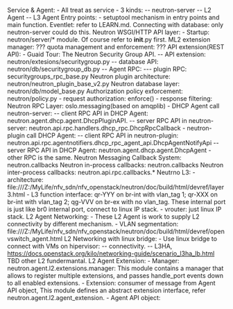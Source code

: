Service & Agent:
    - All treat as service
    - 3 kinds:
        -- neutron-server
        -- L2 Agent
        -- L3 Agent
Entry points:
    - setuptool mechanism in entry points and main function.
Eventlet: refer to LEARN.md.
Connecting with database: only neutron-server could do this.
Neutron WSGI/HTTP API layer:
    - Startup: neutron/server/* module. Of course refer to __init__.py first.
ML2 extension manager: ???
quota management and enforcement: ???
API extension(REST API):
    - Guaid Tour: The Neutron Security Group API.
        -- API extension: neutron/extesions/securitygroup.py
        -- database API: neutron/db/securitygroup_db.py
        -- Agent RPC:
            --- plugin RPC: securitygroups_rpc_base.py
Neutron plugin architecture: neutron/neutron_plugin_base_v2.py
Neutron database layer: neutron/db/model_base.py
Authorization policy exforcement: neutron/policy.py
    - request authorization: enforce()
    - response filtering:
Neutron RPC Layer: oslo.messaging(based on amqplib)
    - DHCP Agent call neutron-server:
        -- client RPC API in DHCP Agent: neutron.agent.dhcp.agent.DhcpPluginAPI.
        -- server RPC API in neutron-server: neutron.api.rpc.handlers.dhcp_rpc.DhcpRpcCallback
    - neutron-plugin call DHCP Agent:
        -- client RPC API in neutron-plugin: neutron.api.rpc.agentnotifiers.dhcp_rpc_agent_api.DhcpAgentNotifyApi
        -- server RPC API in DHCP Agent: neutron.agent.dhcp.agent.DhcpAgent
    - other RPC is the same.
Neutron Messaging Callback System: neutron.callbacks
Neutron in-process callbacks: neutron.callbacks
Neutron inter-process callbacks: neutron.api.rpc.callbacks.*
Neutrno L3:
    - architecture: file:///Z:/MyLife/nfv_sdn/nfv_openstack/neutron/doc/build/html/devref/layer3.html
    - L3 function interface: qr-YYY on br-int with vlan_tag 1; qr-XXX on br-int with vlan_tag 2; qg-VVV on br-ex with no vlan_tag. These internal port is just like br0 internal port, connect to linux IP stack.
    - vrouter: just linux IP stack.
L2 Agent Networking:
    - These L2 Agent is work to supply L2 connectivity by different mechanism.
    - VLAN segmentation: file:///Z:/MyLife/nfv_sdn/nfv_openstack/neutron/doc/build/html/devref/openvswitch_agent.html
L2 Networking with linux bridge:
    - Use linux bridge to connect with VMs on hipervisor:
        -- connectivity.
        -- L3HA, https://docs.openstack.org/kilo/networking-guide/scenario_l3ha_lb.html
TBD other L2 fundermantal.
L2 Agent Extension:
    - Manager: neutron.agent.l2.extensions.manager: This module contains a manager that allows to register multiple extensions, and passes handle_port events down to all enabled extensions.
    - Extension: consumer of message from Agent API object, This module defines an abstract extension interface, refer neutron.agent.l2.agent_extension.
    - Agent API object:
